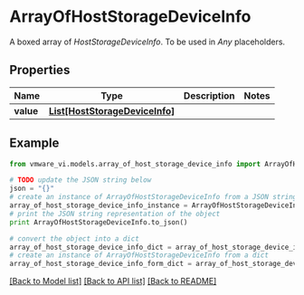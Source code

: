 # ArrayOfHostStorageDeviceInfo

A boxed array of *HostStorageDeviceInfo*. To be used in *Any* placeholders. 

## Properties
Name | Type | Description | Notes
------------ | ------------- | ------------- | -------------
**value** | [**List[HostStorageDeviceInfo]**](HostStorageDeviceInfo.md) |  | 

## Example

```python
from vmware_vi.models.array_of_host_storage_device_info import ArrayOfHostStorageDeviceInfo

# TODO update the JSON string below
json = "{}"
# create an instance of ArrayOfHostStorageDeviceInfo from a JSON string
array_of_host_storage_device_info_instance = ArrayOfHostStorageDeviceInfo.from_json(json)
# print the JSON string representation of the object
print ArrayOfHostStorageDeviceInfo.to_json()

# convert the object into a dict
array_of_host_storage_device_info_dict = array_of_host_storage_device_info_instance.to_dict()
# create an instance of ArrayOfHostStorageDeviceInfo from a dict
array_of_host_storage_device_info_form_dict = array_of_host_storage_device_info.from_dict(array_of_host_storage_device_info_dict)
```
[[Back to Model list]](../README.md#documentation-for-models) [[Back to API list]](../README.md#documentation-for-api-endpoints) [[Back to README]](../README.md)



